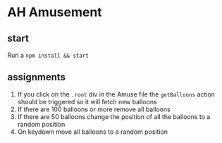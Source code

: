 # AH Amusement

## start
Run a `npm install && start`

## assignments
1. If you click on the `.root` div in the Amuse file the `getBalloons` action should be triggered so it will fetch new balloons
2. If there are 100 balloons or more remove all balloons
3. If there are 50 balloons change the position of all the balloons to a random position
4. On keydown move all balloons to a random position

